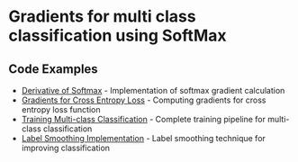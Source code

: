 # Gradients for multi class classification using SoftMax

## Code Examples

- [Derivative of Softmax](derivative_softmax.ipynb) - Implementation of softmax gradient calculation
- [Gradients for Cross Entropy Loss](gradients_cross_entropy_loss.ipynb) - Computing gradients for cross entropy loss function
- [Training Multi-class Classification](training_multiclass_classification.ipynb) - Complete training pipeline for multi-class classification
- [Label Smoothing Implementation](training_label_smoothing.ipynb) - Label smoothing technique for improving classification
